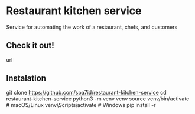 # Restaurant kitchen service

Service for automating the work of a restaurant, chefs, and customers

## Check it out!

url

## Instalation

git clone https://github.com/spa7id/restaurant-kitchen-service
cd restaurant-kitchen-service
python3 -m venv venv
source venv/bin/activate  # macOS/Linux
venv\Scripts\activate     # Windows
pip install -r 